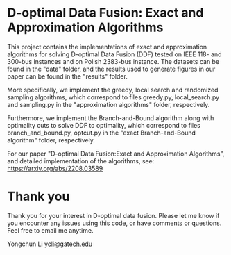 # D-optimal Data Fusion: Exact and Approximation Algorithms

This project contains the implementations of exact and approximation algorithms for solving D-optimal Data Fusion (DDF) tested on IEEE 118- and 300-bus instances and on Polish 2383-bus instance. The datasets can be found in the "data" folder, and the results used to generate figures in our paper can be found in the "results" folder. 

More specifically, we implement the greedy, local search and randomized sampling algorithms, which correspond to files greedy.py, local_search.py and sampling.py in the "approximation algorithms" folder, respectively. 

Furthermore, we implement the Branch-and-Bound algorithm along with optimality cuts to solve DDF to optimality,  which correspond to files branch_and_bound.py, optcut.py in the "exact Branch-and-Bound algorithm" folder, respectively.

For our paper "D-optimal Data Fusion:Exact and Approximation Algorithms", and detailed implementation of the algorithms, see: https://arxiv.org/abs/2208.03589

# Thank you 

Thank you for your interest in D-optimal data fusion. Please let me know if you encounter any issues using this code, or have comments or questions. Feel free to email me anytime.

Yongchun Li ycli@gatech.edu
